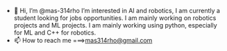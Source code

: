 - 👋 Hi, I’m @mas-314rho
I’m interested in AI and robotics, I am currently a student looking for jobs opportunities. I am mainly working on robotics projects and ML projects.
I am mainly working using python, especially for ML and C++ for robotics.
- 📫 How to reach me ===>mas314rho@gmail.com

<!---
mas-314rho/mas-314rho is a ✨ special ✨ repository because its `README.md` (this file) appears on your GitHub profile.
You can click the Preview link to take a look at your changes.
--->
